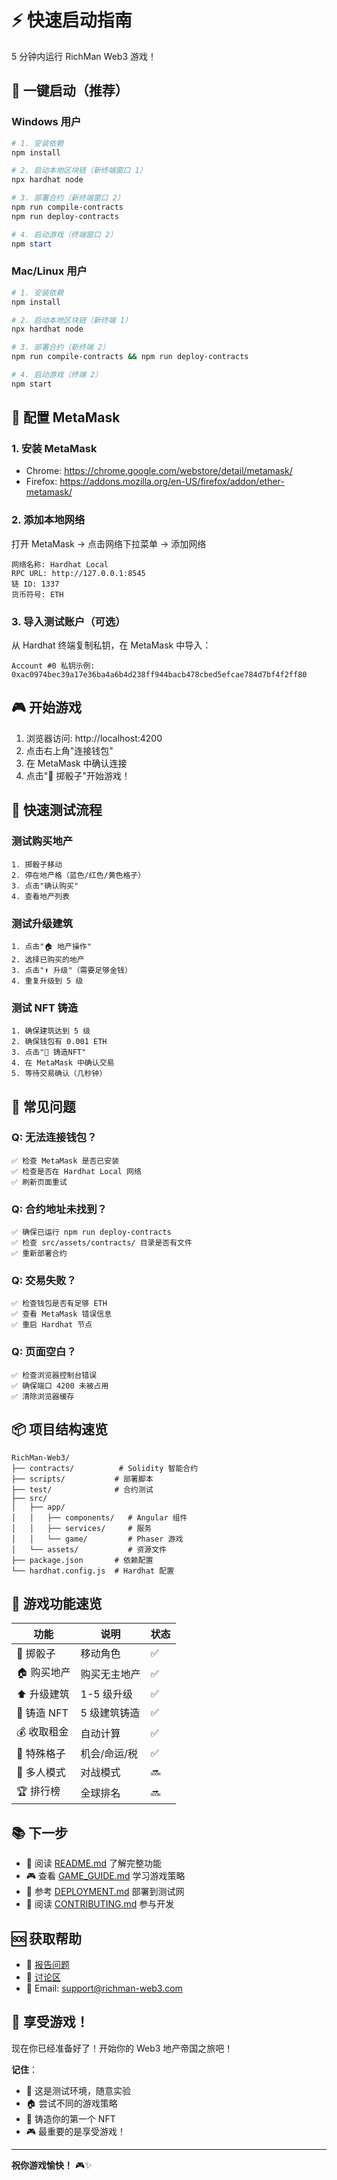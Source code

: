 # ⚡ 快速启动指南

5 分钟内运行 RichMan Web3 游戏！

## 🚀 一键启动（推荐）

### Windows 用户

```powershell
# 1. 安装依赖
npm install

# 2. 启动本地区块链（新终端窗口 1）
npx hardhat node

# 3. 部署合约（新终端窗口 2）
npm run compile-contracts
npm run deploy-contracts

# 4. 启动游戏（终端窗口 2）
npm start
```

### Mac/Linux 用户

```bash
# 1. 安装依赖
npm install

# 2. 启动本地区块链（新终端 1）
npx hardhat node

# 3. 部署合约（新终端 2）
npm run compile-contracts && npm run deploy-contracts

# 4. 启动游戏（终端 2）
npm start
```

## 📱 配置 MetaMask

### 1. 安装 MetaMask
- Chrome: https://chrome.google.com/webstore/detail/metamask/
- Firefox: https://addons.mozilla.org/en-US/firefox/addon/ether-metamask/

### 2. 添加本地网络

打开 MetaMask → 点击网络下拉菜单 → 添加网络

```
网络名称: Hardhat Local
RPC URL: http://127.0.0.1:8545
链 ID: 1337
货币符号: ETH
```

### 3. 导入测试账户（可选）

从 Hardhat 终端复制私钥，在 MetaMask 中导入：

```
Account #0 私钥示例:
0xac0974bec39a17e36ba4a6b4d238ff944bacb478cbed5efcae784d7bf4f2ff80
```

## 🎮 开始游戏

1. 浏览器访问: http://localhost:4200
2. 点击右上角"连接钱包"
3. 在 MetaMask 中确认连接
4. 点击"🎲 掷骰子"开始游戏！

## 🎯 快速测试流程

### 测试购买地产

```
1. 掷骰子移动
2. 停在地产格（蓝色/红色/黄色格子）
3. 点击"确认购买"
4. 查看地产列表
```

### 测试升级建筑

```
1. 点击"🏠 地产操作"
2. 选择已购买的地产
3. 点击"⬆️ 升级"（需要足够金钱）
4. 重复升级到 5 级
```

### 测试 NFT 铸造

```
1. 确保建筑达到 5 级
2. 确保钱包有 0.001 ETH
3. 点击"🎨 铸造NFT"
4. 在 MetaMask 中确认交易
5. 等待交易确认（几秒钟）
```

## 🐛 常见问题

### Q: 无法连接钱包？
```
✅ 检查 MetaMask 是否已安装
✅ 检查是否在 Hardhat Local 网络
✅ 刷新页面重试
```

### Q: 合约地址未找到？
```
✅ 确保已运行 npm run deploy-contracts
✅ 检查 src/assets/contracts/ 目录是否有文件
✅ 重新部署合约
```

### Q: 交易失败？
```
✅ 检查钱包是否有足够 ETH
✅ 查看 MetaMask 错误信息
✅ 重启 Hardhat 节点
```

### Q: 页面空白？
```
✅ 检查浏览器控制台错误
✅ 确保端口 4200 未被占用
✅ 清除浏览器缓存
```

## 📦 项目结构速览

```
RichMan-Web3/
├── contracts/          # Solidity 智能合约
├── scripts/           # 部署脚本
├── test/              # 合约测试
├── src/
│   ├── app/
│   │   ├── components/   # Angular 组件
│   │   ├── services/     # 服务
│   │   └── game/         # Phaser 游戏
│   └── assets/           # 资源文件
├── package.json       # 依赖配置
└── hardhat.config.js  # Hardhat 配置
```

## 🎨 游戏功能速览

| 功能 | 说明 | 状态 |
|------|------|------|
| 🎲 掷骰子 | 移动角色 | ✅ |
| 🏠 购买地产 | 购买无主地产 | ✅ |
| ⬆️ 升级建筑 | 1-5 级升级 | ✅ |
| 🎨 铸造 NFT | 5 级建筑铸造 | ✅ |
| 💰 收取租金 | 自动计算 | ✅ |
| 🎲 特殊格子 | 机会/命运/税 | ✅ |
| 👥 多人模式 | 对战模式 | 🔜 |
| 🏆 排行榜 | 全球排名 | 🔜 |

## 📚 下一步

- 📖 阅读 [README.md](README.md) 了解完整功能
- 🎮 查看 [GAME_GUIDE.md](GAME_GUIDE.md) 学习游戏策略
- 🚀 参考 [DEPLOYMENT.md](DEPLOYMENT.md) 部署到测试网
- 🤝 阅读 [CONTRIBUTING.md](CONTRIBUTING.md) 参与开发

## 🆘 获取帮助

- 🐛 [报告问题](https://github.com/yourusername/richman-web3/issues)
- 💬 [讨论区](https://github.com/yourusername/richman-web3/discussions)
- 📧 Email: support@richman-web3.com

## 🎉 享受游戏！

现在你已经准备好了！开始你的 Web3 地产帝国之旅吧！

**记住**：
- 💎 这是测试环境，随意实验
- 🏠 尝试不同的游戏策略
- 🎨 铸造你的第一个 NFT
- 🎮 最重要的是享受游戏！

---

**祝你游戏愉快！** 🎮✨
